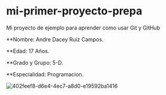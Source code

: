 # mi-primer-proyecto-prepa
Mi proyecto de ejemplo para aprender como usar  Git y GitHub

**Nombre: Andre Dacey Ruiz Campos.

**Edad: 17 Años.

**Grado y Grupo: 5-D.

**Especialidad: Programacion.




![402feef8-d6e4-4ec7-a8d0-e19592ba1416](https://github.com/user-attachments/assets/131be2b6-cae1-4bd3-8c4d-5b92965c5634)
